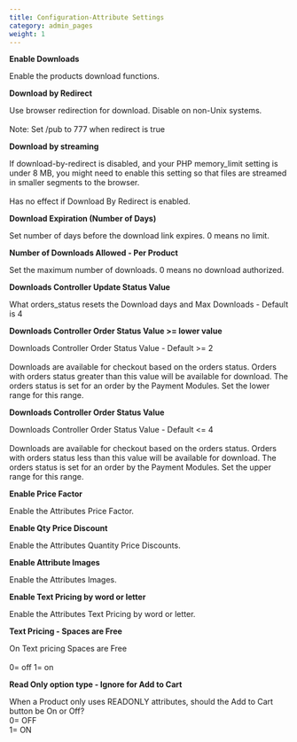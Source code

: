 ```yaml
---
title: Configuration-Attribute Settings
category: admin_pages
weight: 1
---
```


<b>Enable Downloads</b>

<div class='indent'>Enable the products download functions.</div>


<b>Download by Redirect</b>

<div class='indent'>Use browser redirection for download. Disable on non-Unix systems.<br /><br />Note: Set /pub to 777 when redirect is true</div>


<b>Download by streaming</b>

<div class='indent'>If download-by-redirect is disabled, and your PHP memory_limit setting is under 8 MB, you might need to enable this setting so that files are streamed in smaller segments to the browser.<br /><br />Has no effect if Download By Redirect is enabled.</div>


<b>Download Expiration (Number of Days)</b>

<div class='indent'>Set number of days before the download link expires. 0 means no limit.</div>


<b>Number of Downloads Allowed - Per Product</b>

<div class='indent'>Set the maximum number of downloads. 0 means no download authorized.</div>


<b>Downloads Controller Update Status Value</b>

<div class='indent'>What orders_status resets the Download days and Max Downloads - Default is 4</div>


<b>Downloads Controller Order Status Value >= lower value</b>

<div class='indent'>Downloads Controller Order Status Value - Default >= 2<br /><br />Downloads are available for checkout based on the orders status. Orders with orders status greater than this value will be available for download. The orders status is set for an order by the Payment Modules. Set the lower range for this range.</div>


<b>Downloads Controller Order Status Value </b>

<div class='indent'>Downloads Controller Order Status Value - Default <= 4<br /><br />Downloads are available for checkout based on the orders status. Orders with orders status less than this value will be available for download. The orders status is set for an order by the Payment Modules.  Set the upper range for this range.</div>


<b>Enable Price Factor</b>

<div class='indent'>Enable the Attributes Price Factor.</div>


<b>Enable Qty Price Discount</b>

<div class='indent'>Enable the Attributes Quantity Price Discounts.</div>


<b>Enable Attribute Images</b>

<div class='indent'>Enable the Attributes Images.</div>


<b>Enable Text Pricing by word or letter</b>

<div class='indent'>Enable the Attributes Text Pricing by word or letter.</div>


<b>Text Pricing - Spaces are Free</b>

<div class='indent'>On Text pricing Spaces are Free<br /><br />0= off 1= on</div>


<b>Read Only option type - Ignore for Add to Cart</b>

<div class='indent'>When a Product only uses READONLY attributes, should the Add to Cart button be On or Off?<br />0= OFF<br />1= ON</div>


